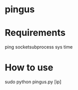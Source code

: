 # pingus


# Requirements

ping
socketsubprocess
sys
time


# How to use
sudo python pingus.py [ip]
